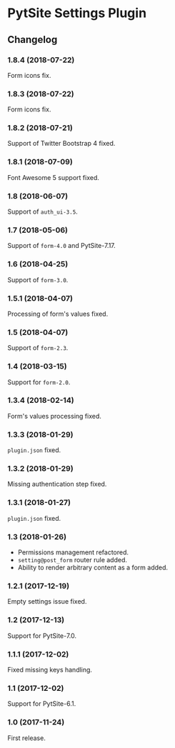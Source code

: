 # PytSite Settings Plugin


## Changelog


### 1.8.4 (2018-07-22)

Form icons fix.


### 1.8.3 (2018-07-22)

Form icons fix.


### 1.8.2 (2018-07-21)

Support of Twitter Bootstrap 4 fixed.


### 1.8.1 (2018-07-09)

Font Awesome 5 support fixed.


### 1.8 (2018-06-07)

Support of `auth_ui-3.5`.


### 1.7 (2018-05-06)

Support of `form-4.0` and PytSite-7.17.


### 1.6 (2018-04-25)

Support of `form-3.0`.


### 1.5.1 (2018-04-07)

Processing of form's values fixed.


### 1.5 (2018-04-07)

Support of `form-2.3`.


### 1.4 (2018-03-15)

Support for `form-2.0`.


### 1.3.4 (2018-02-14)

Form's values processing fixed.


### 1.3.3 (2018-01-29)

`plugin.json` fixed.


### 1.3.2 (2018-01-29)

Missing authentication step fixed.


### 1.3.1 (2018-01-27)

`plugin.json` fixed.


### 1.3 (2018-01-26)

- Permissions management refactored.
- `setting@post_form` router rule added.
- Ability to render arbitrary content as a form added.


### 1.2.1 (2017-12-19)

Empty settings issue fixed.


### 1.2 (2017-12-13)

Support for PytSite-7.0.


### 1.1.1 (2017-12-02)

Fixed missing keys handling.


### 1.1 (2017-12-02)

Support for PytSite-6.1.


### 1.0 (2017-11-24)

First release.
